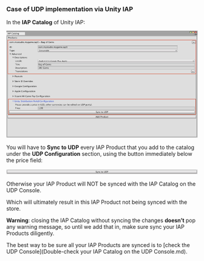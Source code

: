 ### Case of UDP implementation via Unity IAP

In the **IAP Catalog** of Unity IAP:

![img](images/image_58.png)

You will have to **Sync to UDP** every IAP Product that you add to the catalog under the **UDP Configuration** section, using the button immediately below the price field:

![img](images/image_59.png)

Otherwise your IAP Product will NOT be synced with the IAP Catalog on the UDP Console.

Which will ultimately result in this IAP Product not being synced with the store.

**Warning**: closing the IAP Catalog without syncing the changes **doesn’t** pop any warning message, so until we add that in, make sure sync your IAP Products diligently.

The best way to be sure all your IAP Products are synced is to [check the UDP Console](Double-check your IAP Catalog on the UDP Console.md).

